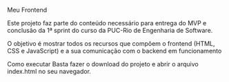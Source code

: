 Meu Frontend

Este projeto faz parte do conteúdo necessário para entrega do MVP e conclusão da 1ª sprint do curso da PUC-Rio de Engenharia de Software.

O objetivo é mostrar todos os recursos que compõem o frontend (HTML, CSS e JavaScript) e a sua comunicação com o backend
em funcionamento 

Como executar
Basta fazer o download do projeto e abrir o arquivo index.html no seu navegador.
